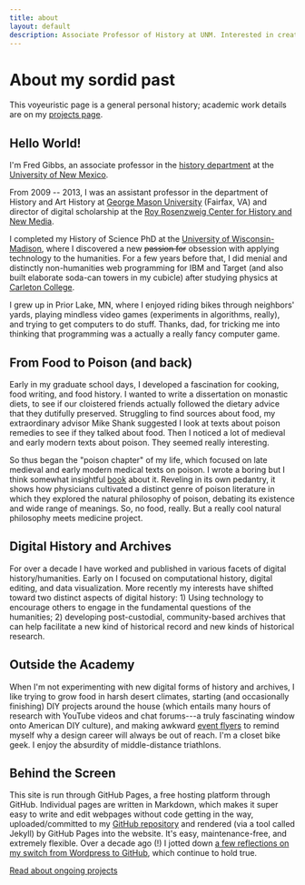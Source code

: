 ```yaml
---
title: about
layout: default
description: Associate Professor of History at UNM. Interested in creating new kinds of digital historical archives, web design, digital publishing, history of food, gardening, bicycles.
---
```


# About my sordid past

This voyeuristic page is a general personal history; academic work details are on my [projects page](projects/).

## Hello World!
I'm Fred Gibbs, an associate professor in the [history department](http://history.unm.edu) at the [University of New Mexico](http://unm.edu). 

From 2009 -- 2013, I was an assistant professor in the department of History and Art History at [George Mason University](http:///gmu.edu) (Fairfax, VA) and director of digital scholarship at the [Roy Rosenzweig Center for History and New Media](http://chnm.gmu.edu).

I completed my History of Science PhD at the [University of Wisconsin-Madison](http://wisc.edu), where I discovered a new ~~passion for~~ obsession with applying technology to the humanities. For a few years before that, I did menial and distinctly non-humanities web programming for IBM and Target (and also built elaborate soda-can towers in my cubicle) after studying physics at [Carleton College](http://www.carleton.edu). 

I grew up in Prior Lake, MN, where I enjoyed riding bikes through neighbors' yards, playing mindless video games (experiments in algorithms, really), and trying to get computers to do stuff. Thanks, dad, for tricking me into thinking that programming was a actually a really fancy computer game.


## From Food to Poison (and back)
Early in my graduate school days, I developed a fascination for cooking, food writing, and food history. I wanted to write a dissertation on monastic diets, to see if our cloistered friends actually followed the dietary advice that they dutifully preserved. Struggling to find sources about food, my extraordinary advisor Mike Shank suggested I look at texts about poison remedies to see if they talked about food. Then I noticed a lot of medieval and early modern texts about poison. They seemed really interesting.

So thus began the "poison chapter" of my life, which focused on late medieval and early modern medical texts on poison. I wrote a boring but I think somewhat insightful [book](https://www.routledge.com/Poison-Medicine-and-Disease-in-Late-Medieval-and-Early-Modern-Europe/Gibbs/p/book/9781472420398) about it. Reveling in its own pedantry, it shows how physicians cultivated a distinct genre of poison literature in which they explored the natural philosophy of poison, debating its existence and wide range of meanings. So, no food, really. But a really cool natural philosophy meets medicine project.


## Digital History and Archives
For over a decade I have worked and published in various facets of digital history/humanities. Early on I focused on computational history, digital editing, and data visualization. More recently my interests have shifted toward two distinct aspects of digital history: 1) Using technology to encourage others to engage in the fundamental questions of the humanities; 2) developing post-custodial, community-based archives that can help facilitate a new kind of historical record and new kinds of historical research.


## Outside the Academy
When I'm not experimenting with new digital forms of history and archives, I like trying to grow food in harsh desert climates, starting (and occasionally finishing) DIY projects around the house (which entails many hours of research with YouTube videos and chat forums---a truly fascinating window onto American DIY culture), and making awkward [event flyers](/portfolio/flyers) to remind myself why a design career will always be out of reach. I'm a closet bike geek. I enjoy the absurdity of middle-distance triathlons. 


## Behind the Screen
This site is run through GitHub Pages, a free hosting platform through GitHub. Individual pages are written in Markdown, which makes it super easy to write and edit webpages without code getting in the way, uploaded/committed to my [GitHub repository](https://github.com/fredgibbs/fredgibbs.github.io) and rendered (via a tool called Jekyll) by GitHub Pages into the website. It's easy, maintenance-free, and extremely flexible. Over a decade ago (!) I jotted down [a few reflections on my switch from Wordpress to GitHub](posts/a-new-minimalist-versioned-website), which continue to hold true. 

[Read about ongoing projects <i class="fas fa-arrow-circle-right"></i>](projects)